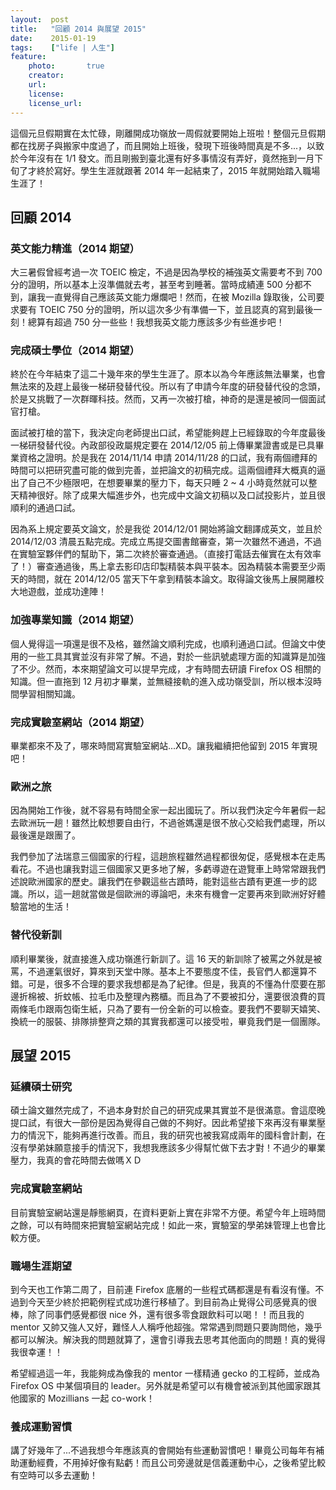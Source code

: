 ```yaml
---
layout:  post
title:   "回顧 2014 與展望 2015"
date:    2015-01-19
tags:    ["life | 人生"]
feature:
    photo:       true
    creator:     
    url:         
    license:     
    license_url: 
---
```


這個元旦假期實在太忙碌，剛離開成功嶺放一周假就要開始上班啦！整個元旦假期都在找房子與搬家中度過了，而且開始上班後，發現下班後時間真是不多...，以致於今年沒有在 1/1 發文。而且剛搬到臺北還有好多事情沒有弄好，竟然拖到一月下旬了才終於寫好。學生生涯就跟著 2014 年一起結束了，2015 年就開始踏入職場生涯了！



## 回顧 2014

### 英文能力精進（2014 期望）

大三暑假曾經考過一次 TOEIC 檢定，不過是因為學校的補強英文需要考不到 700 分的證明，所以基本上沒準備就去考，甚至考到睡著。當時成績連 500 分都不到，讓我一直覺得自己應該英文能力爆爛吧！然而，在被 Mozilla 錄取後，公司要求要有 TOEIC 750 分的證明，所以這次多少有準備一下，並且認真的寫到最後一刻！總算有超過 750 分一些些！我想我英文能力應該多少有些進步吧！

### 完成碩士學位（2014 期望）

終於在今年結束了這二十幾年來的學生生涯了。原本以為今年應該無法畢業，也會無法來的及趕上最後一梯研發替代役。所以有了申請今年度的研發替代役的念頭，於是又挑戰了一次群暉科技。然而，又再一次被打槍，神奇的是還是被同一個面試官打槍。

面試被打槍的當下，我決定向老師提出口試，希望能夠趕上已經錄取的今年度最後一梯研發替代役。內政部役政屬規定要在 2014/12/05 前上傳畢業證書或是已具畢業資格之證明。於是我在 2014/11/14 申請 2014/11/28 的口試，我有兩個禮拜的時間可以把研究盡可能的做到完善，並把論文的初稿完成。這兩個禮拜大概真的逼出了自己不少極限吧，在想要畢業的壓力下，每天只睡 2 ~ 4 小時竟然就可以整天精神很好。除了成果大幅進步外，也完成中文論文初稿以及口試投影片，並且很順利的通過口試。

因為系上規定要英文論文，於是我從 2014/12/01 開始將論文翻譯成英文，並且於 2014/12/03 清晨五點完成。完成立馬提交圖書館審查，第一次雖然不通過，不過在實驗室夥伴們的幫助下，第二次終於審查通過。（直接打電話去催實在太有效率了！）審查通過後，馬上拿去影印店印製精裝本與平裝本。因為精裝本需要至少兩天的時間，就在 2014/12/05 當天下午拿到精裝本論文。取得論文後馬上展開離校大地遊戲，並成功達陣！

### 加強專業知識（2014 期望）

個人覺得這一項還是很不及格，雖然論文順利完成，也順利通過口試。但論文中使用的一些工具其實並沒有非常了解。不過，對於一些訊號處理方面的知識算是加強了不少。然而，本來期望論文可以提早完成，才有時間去研讀 Firefox OS 相關的知識。但一直拖到 12 月初才畢業，並無縫接軌的進入成功嶺受訓，所以根本沒時間學習相關知識。

### 完成實驗室網站（2014 期望）

畢業都來不及了，哪來時間寫實驗室網站...XD。讓我繼續把他留到 2015 年實現吧！


### 歐洲之旅

因為開始工作後，就不容易有時間全家一起出國玩了。所以我們決定今年暑假一起去歐洲玩一趟！雖然比較想要自由行，不過爸媽還是很不放心交給我們處理，所以最後還是跟團了。

我們參加了法瑞意三個國家的行程，這趟旅程雖然過程都很匆促，感覺根本在走馬看花。不過也讓我對這三個國家又更多地了解，多虧導遊在遊覽車上時常常跟我們述說歐洲國家的歷史。讓我們在參觀這些古蹟時，能對這些古蹟有更進一步的認識。所以，這一趟就當做是個歐洲的導論吧，未來有機會一定要再來到歐洲好好體驗當地的生活！

### 替代役新訓

順利畢業後，就直接進入成功嶺進行新訓了。這 16 天的新訓除了被罵之外就是被罵，不過運氣很好，算來到天堂中隊。基本上不要態度不佳，長官們人都還算不錯。可是，很多不合理的要求我想都是為了紀律。但是，我真的不懂為什麼要在那邊折棉被、折蚊帳、拉毛巾及整理內務櫃。而且為了不要被扣分，還要很浪費的買兩條毛巾跟兩包衛生紙，只為了要有一份全新的可以檢查。要我們不要聊天嬉笑、換統一的服裝、排隊排整齊之類的其實我都還可以接受啦，畢竟我們是一個團隊。

## 展望 2015

### 延續碩士研究

碩士論文雖然完成了，不過本身對於自己的研究成果其實並不是很滿意。會這麼晚提口試，有很大一部份是因為覺得自己做的不夠好。因此希望接下來再沒有畢業壓力的情況下，能夠再進行改善。而且，我的研究也被我寫成兩年的國科會計劃，在沒有學弟妹願意接手的情況下，我想我應該多少得幫忙做下去才對！不過少的畢業壓力，我真的會花時間去做嗎ＸＤ

### 完成實驗室網站

目前實驗室網站還是靜態網頁，在資料更新上實在非常不方便。希望今年上班時間之餘，可以有時間來把實驗室網站完成！如此一來，實驗室的學弟妹管理上也會比較方便。


### 職場生涯期望

到今天也工作第二周了，目前連 Firefox 底層的一些程式碼都還是有看沒有懂。不過到今天至少終於把範例程式成功進行移植了。到目前為止覺得公司感覺真的很棒，除了同事們感覺都很 nice 外，還有很多零食跟飲料可以喝！！而且我的 mentor 又帥又強人又好，難怪人人稱呼他超強。常常遇到問題只要詢問他，幾乎都可以解決。解決我的問題就算了，還會引導我去思考其他面向的問題！真的覺得我很幸運！！

希望經過這一年，我能夠成為像我的 mentor 一樣精通 gecko 的工程師，並成為 Firefox OS 中某個項目的 leader。另外就是希望可以有機會被派到其他國家跟其他國家的 Mozillians 一起 co-work！

### 養成運動習慣

講了好幾年了...不過我想今年應該真的會開始有些運動習慣吧！畢竟公司每年有補助運動經費，不用掉好像有點虧！而且公司旁邊就是信義運動中心，之後希望比較有空時可以多去運動！




